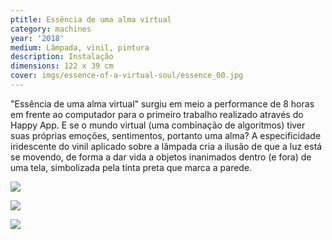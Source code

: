 ```yaml
---
ptitle: Essência de uma alma virtual
category: machines
year: '2018'
medium: Lâmpada, vinil, pintura
description: Instalação
dimensions: 122 x 39 cm
cover: imgs/essence-of-a-virtual-soul/essence_00.jpg
---
```

"Essência de uma alma virtual" surgiu em meio a performance de 8 horas em frente ao computador para o primeiro trabalho realizado através do Happy App. E se o mundo virtual (uma combinação de algoritmos) tiver suas próprias emoções, sentimentos, portanto uma alma? A especificidade iridescente do vinil aplicado sobre a lâmpada cria a ilusão de que a luz está se movendo, de forma a dar vida a objetos inanimados dentro (e fora) de uma tela, simbolizada pela tinta preta que marca a parede.

![]({{site.baseurl}}/imgs/essence-of-a-virtual-soul/essence_01.jpg)

![]({{site.baseurl}}/imgs/essence-of-a-virtual-soul/essence_02.jpg)

![]({{site.baseurl}}/imgs/essence-of-a-virtual-soul/essence_03.jpg)
